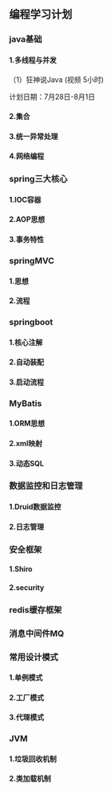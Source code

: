 ## 编程学习计划

### java基础

#### 1.多线程与并发

（1）狂神说Java (视频 5小时) 

计划日期：7月28日-8月1日

#### 2.集合

#### 3.统一异常处理

#### 4.网络编程

### spring三大核心

#### 1.IOC容器

#### 2.AOP思想

#### 3.事务特性

### springMVC

#### 1.思想

#### 2.流程

### springboot

#### 1.核心注解

#### 2.自动装配

#### 3.启动流程

### MyBatis

#### 1.ORM思想

#### 2.xml映射

#### 3.动态SQL

### 数据监控和日志管理

#### 1.Druid数据监控

#### 2.日志管理

### 安全框架

#### 1.Shiro

#### 2.security

### redis缓存框架

### 消息中间件MQ

### 常用设计模式

#### 1.单例模式

#### 2.工厂模式

#### 3.代理模式

### JVM

#### 1.垃圾回收机制

#### 2.类加载机制